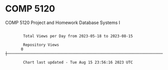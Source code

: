 # COMP 5120
COMP 5120 Project and Homework 
Database Systems I

```

        Total Views per Day from 2023-05-18 to 2023-08-15

        Repository Views
       0 ┼─────────────────────────────────────────────────────────────────────────────────────────

        Chart last updated - Tue Aug 15 23:56:16 2023 UTC
        
```
